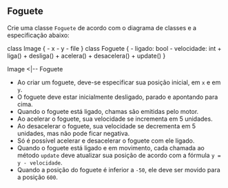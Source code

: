 ## Foguete

Crie uma classe `Foguete` de acordo com o diagrama de classes e a especificação abaixo:

<div class="uml">
class Image {
  - x
  - y
  - file
}
class Foguete {
  - ligado: bool
  - velocidade: int
  + liga()
  + desliga()
  + acelera()
  + desacelera()
  + update()
}

Image <|-- Foguete
</div>

- Ao criar um foguete, deve-se especificar sua posição inicial, em `x` e em `y`.
- O foguete deve estar inicialmente desligado, parado e apontando para cima.
- Quando o foguete está ligado, chamas são emitidas pelo motor.
- Ao acelerar o foguete, sua velocidade se incrementa em 5 unidades.
- Ao desacelerar o foguete, sua velocidade se decrementa em 5 unidades, mas não pode ficar negativa.
- Só é possível acelerar e desacelerar o foguete com ele ligado.
- Quando o foguete está ligado e em movimento, cada chamada ao método `update` deve atualizar sua posição de acordo com a fórmula `y = y - velocidade`.
- Quando a posição do foguete é inferior a `-50`, ele deve ser movido para a posição `600`.

<!-- TODO: testes -->